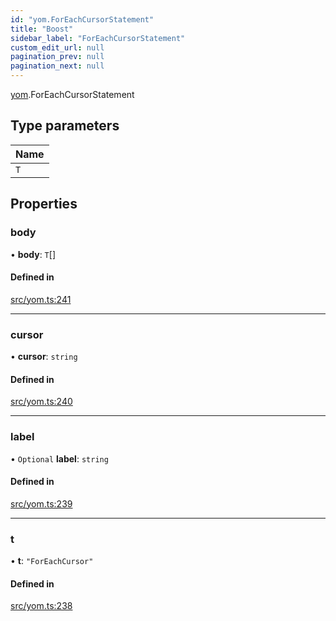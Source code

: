 ```yaml
---
id: "yom.ForEachCursorStatement"
title: "Boost"
sidebar_label: "ForEachCursorStatement"
custom_edit_url: null
pagination_prev: null
pagination_next: null
---
```


[yom](../namespaces/yom.md).ForEachCursorStatement

## Type parameters

| Name |
| :------ |
| `T` |

## Properties

### body

• **body**: `T`[]

#### Defined in

[src/yom.ts:241](https://github.com/yolmio/boost/blob/b239488/src/yom.ts#L241)

___

### cursor

• **cursor**: `string`

#### Defined in

[src/yom.ts:240](https://github.com/yolmio/boost/blob/b239488/src/yom.ts#L240)

___

### label

• `Optional` **label**: `string`

#### Defined in

[src/yom.ts:239](https://github.com/yolmio/boost/blob/b239488/src/yom.ts#L239)

___

### t

• **t**: ``"ForEachCursor"``

#### Defined in

[src/yom.ts:238](https://github.com/yolmio/boost/blob/b239488/src/yom.ts#L238)
